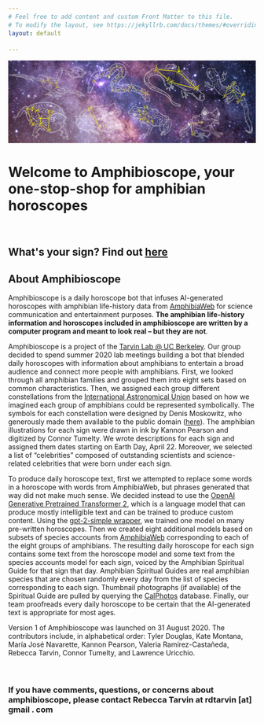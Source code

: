 ```yaml
---
# Feel free to add content and custom Front Matter to this file.
# To modify the layout, see https://jekyllrb.com/docs/themes/#overriding-theme-defaults
layout: default

---
```


![header](constellations/Header.png)
# Welcome to Amphibioscope, your one-stop-shop for amphibian horoscopes
<br/>

## What's your sign? Find out [here](https://tarvinlab.github.io/amphibioscope/find-your-sign) 

## About Amphibioscope  

Amphibioscope is a daily horoscope bot that infuses AI-generated horoscopes with amphibian life-history data from [AmphibiaWeb](https://www.amphibiaweb.org) for science communication and entertainment purposes. **The amphibian life-history information and horoscopes included in amphibioscope are written by a computer program and meant to look real – but they are not**. 

Amphibioscope is a project of the [Tarvin Lab @ UC Berkeley](https://www.tarvinlab.org). Our group decided to spend summer 2020 lab meetings building a bot that blended daily horoscopes with information about amphibians to entertain a broad audience and connect more people with amphibians. First, we looked through all amphibian families and grouped them into eight sets based on common characteristics. Then, we assigned each group different constellations from the [International Astronomical Union](https://www.iau.org/public/themes/constellations/) based on how we imagined each group of amphibians could be represented symbolically. The symbols for each constellation were designed by Denis Moskowitz, who generously made them available to the public domain ([here](https://www.suberic.net/~dmm/astro/constellations.html)). The amphibian illustrations for each sign were drawn in ink by Kannon Pearson and digitized by Connor Tumelty. We wrote descriptions for each sign and assigned them dates starting on Earth Day, April 22. Moreover, we selected a list of “celebrities” composed of outstanding scientists and science-related celebrities that were born under each sign.  

To produce daily horoscope text, first we attempted to replace some words in a horoscope with words from AmphibiaWeb, but phrases generated that way did not make much sense. We decided instead to use the [OpenAI Generative Pretrained Transformer 2](https://openai.com/blog/better-language-models/), which is a language model that can produce mostly intelligible text and can be trained to produce custom content. Using the [gpt-2-simple wrapper](https://github.com/minimaxir/gpt-2-simple), we trained one model on many pre-written horoscopes. Then we created eight additional models based on subsets of species accounts from [AmphibiaWeb](https://www.amphibiaweb.org) corresponding to each of the eight groups of amphibians. The resulting daily horoscope for each sign contains some text from the horoscope model and some text from the species accounts model for each sign, voiced by the Amphibian Spiritual Guide for that sign that day. Amphibian Spiritual Guides are real amphibian species that are chosen randomly every day from the list of species corresponding to each sign. Thumbnail photographs (if available) of the Spiritual Guide are pulled by querying the [CalPhotos](https://calphotos.berkeley.edu/) database. Finally, our team proofreads every daily horoscope to be certain that the AI-generated text is appropriate for most ages.  

Version 1 of Amphibioscope was launched on 31 August 2020. The contributors include, in alphabetical order: Tyler Douglas, Kate Montana, María José Navarette, Kannon Pearson, Valeria Ramírez-Castañeda, Rebecca Tarvin, Connor Tumelty, and Lawrence Uricchio.
<br/><br/><br/>

### If you have comments, questions, or concerns about amphibioscope, please contact Rebecca Tarvin at rdtarvin [at] gmail . com
